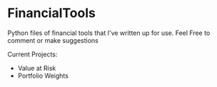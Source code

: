 # FinancialTools
Python files of financial tools that I've written up for use.
Feel Free to comment or make suggestions

Current Projects:
- Value at Risk
- Portfolio Weights
